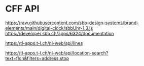 # CFF API

https://raw.githubusercontent.com/sbb-design-systems/brand-elements/main/digital-clock/sbbUhr-1.3.js
https://developer.sbb.ch/apps/6324/documentation

https://tl-apps.t-l.ch/ni-web/api/lines

https://tl-apps.t-l.ch/ni-web/api/location-search?text=flon&filters=address,stop